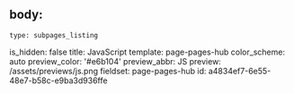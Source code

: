 body:
  -
    type: subpages_listing
is_hidden: false
title: JavaScript
template: page-pages-hub
color_scheme: auto
preview_color: '#e6b104'
preview_abbr: JS
preview: /assets/previews/js.png
fieldset: page-pages-hub
id: a4834ef7-6e55-48e7-b58c-e9ba3d936ffe
